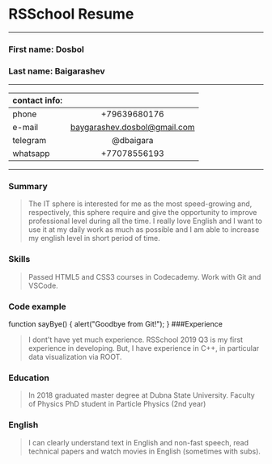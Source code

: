 # RSSchool Resume
***
### First name: Dosbol
### Last name: Baigarashev
***
| contact info:| |
|--------------|:-:|
|phone | +79639680176 |
|e-mail| baygarashev.dosbol@gmail.com|
|telegram| @dbaigara|
|whatsapp| +77078556193|
***
### Summary
>The IT sphere is interested for me as the most speed-growing and, respectively, this sphere require and give the opportunity to improve professional level during all the time.
I really love English and I want to use it at my daily work as much as possible and I am able to increase my english  level in short period of time.
### Skills
>Passed HTML5 and CSS3 courses in Codecademy. 
>Work with Git and VSCode.
### Code example
function sayBye() {
    alert("Goodbye from Git!");
}
###Experience
> I dont't have yet much experience. RSSchool 2019 Q3 is my first experience in developing. But, I have experience in C++, in particular data visualization via ROOT.
### Education
>In 2018 graduated master degree at Dubna State University.
>Faculty of Physics
>PhD student in Particle Physics (2nd year)
### English
>I can clearly understand text in English and non-fast speech, read technical papers and watch movies in English (sometimes with subs).

